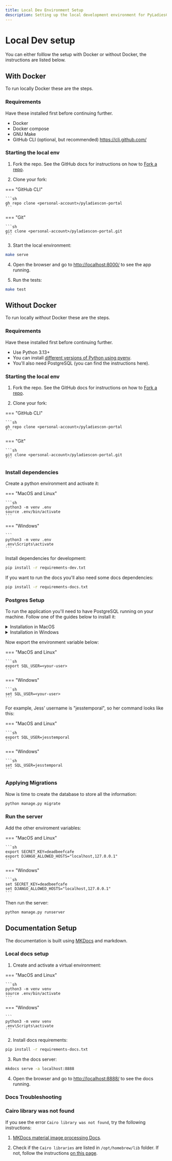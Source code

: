 ```yaml
---
title: Local Dev Environment Setup
description: Setting up the local development environment for PyLadiesCon Portal
---
```


# Local Dev setup

You can either folllow the setup with Docker or without Docker, the instructions are listed below.


## With Docker

To run locally Docker these are the steps.

### Requirements

Have these installed first before continuing further.

- Docker
- Docker compose
- GNU Make
- GitHub CLI (optional, but recommended) https://cli.github.com/

### Starting the local env

1. Fork the repo. See the GitHub docs for instructions on how to [Fork a repo](https://docs.github.com/en/pull-requests/collaborating-with-pull-requests/working-with-forks/fork-a-repo).

2. Clone your fork:

=== "GitHub CLI"

    ```sh
    gh repo clone <personal-account>/pyladiescon-portal
    ```

=== "Git"

    ```sh
    git clone <personal-account>/pyladiescon-portal.git
    ```

3. Start the local environment:

```sh
make serve
```

4. Open the browser and go to <http://localhost:8000/> to see the app running.

5. Run the tests:

```sh
make test
```

## Without Docker

To run locally _without_ Docker these are the steps.

### Requirements

Have these installed first before continuing further.

- Use Python 3.13+
- You can install [different versions of Python using pyenv](https://github.com/pyenv/pyenv).
- You'll also need PostgreSQL (you can find the instructions here).

### Starting the local env

1. Fork the repo. See the GitHub docs for instructions on how to [Fork a repo](https://docs.github.com/en/pull-requests/collaborating-with-pull-requests/working-with-forks/fork-a-repo).

2. Clone your fork:

=== "GitHub CLI"

    ```sh
    gh repo clone <personal-account>/pyladiescon-portal
    ```

=== "Git"

    ```sh
    git clone <personal-account>/pyladiescon-portal.git
    ```

### Install dependencies

Create a python environment and activate it:

=== "MacOS and Linux"

    ```sh
    python3 -m venv .env
    source .env/bin/activate
    ```

=== "Windows"

    ```
    python3 -m venv .env
    .env\Scripts\activate
    ```

Install dependencies for development:

```sh
pip install -r requirements-dev.txt
```

If you want to run the docs you'll also need some docs dependencies:

```sh
pip install -r requirements-docs.txt
```

### Postgres Setup

To run the application you'll need to have PostgreSQL running on your machine. Follow one of the guides below to install it:

<details><summary>Installation in MacOS</summary>

1. Install PostgreSQL

```sh
brew install postgresql
```

2. Run PostgreSQL

```sh
brew services start postgresql
```
</details>

<details>
<summary>Installation in Windows</summary>

<a href="https://www.postgresql.org/download/windows/">Download the installer from here</a> and follow the screen prompts

</details>

Now export the environment variable below:

=== "MacOS and Linux"

    ```sh
    export SQL_USER=<your-user>
    ```

=== "Windows"

    ```sh
    set SQL_USER=<your-user>
    ```

For example, Jess' username is "jesstemporal", so her command looks like this:

=== "MacOS and Linux"

    ```sh
    export SQL_USER=jesstemporal
    ```

=== "Windows"

    ```sh
    set SQL_USER=jesstemporal
    ```

### Applying Migrations

Now is time to create the database to store all the information:

```sh
python manage.py migrate
```

### Run the server

Add the other enviroment variables:

=== "MacOS and Linux"

    ```sh
    export SECRET_KEY=deadbeefcafe
    export DJANGO_ALLOWED_HOSTS="localhost,127.0.0.1"
    ```

=== "Windows"

    ```sh
    set SECRET_KEY=deadbeefcafe
    set DJANGO_ALLOWED_HOSTS="localhost,127.0.0.1"
    ```

Then run the server:

```sh
python manage.py runserver
```

## Documentation Setup

The documentation is built using [MKDocs](https://www.mkdocs.org/) and markdown.

### Local docs setup

1. Create and activate a virtual environment:

=== "MacOS and Linux"

    ```sh
    python3 -m venv venv
    source .env/bin/activate
    ```

=== "Windows"

    ```
    python3 -m venv venv
    .env\Scripts\activate
    ```

2. Install docs requirements:

```sh
pip install -r requirements-docs.txt
```

3. Run the docs server:

```sh
mkdocs serve -a localhost:8888
```

4. Open the browser and go to <http://localhost:8888/> to see the docs running.

### Docs Troubleshooting

### Cairo library was not found

If you see the error `Cairo library was not found`, try the following instructions:

1. [MKDocs material image processing Docs](https://squidfunk.github.io/mkdocs-material/plugins/requirements/image-processing/?h=cairo#troubleshooting).

2. Check if the `Cairo libraries` are listed in ```/opt/homebrew/lib``` folder. If not, follow the instructions [on this page](https://github.com/squidfunk/mkdocs-material/issues/5121).
